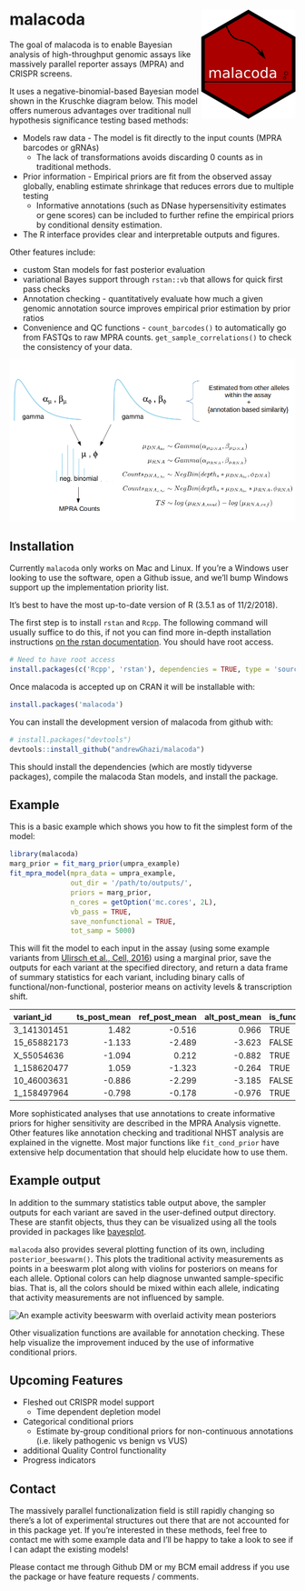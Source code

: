 
<!-- README.md is generated from README.Rmd. Please edit that file -->

# malacoda <img src="man/figures/logo.png" align="right" title="evil tail"/>

The goal of malacoda is to enable Bayesian analysis of high-throughput
genomic assays like massively parallel reporter assays (MPRA) and CRISPR
screens.

It uses a negative-binomial-based Bayesian model shown in the Kruschke
diagram below. This model offers numerous advantages over traditional
null hypothesis significance testing based methods:

  - Models raw data - The model is fit directly to the input counts
    (MPRA barcodes or gRNAs)
      - The lack of transformations avoids discarding 0 counts as in
        traditional methods.
  - Prior information - Empirical priors are fit from the observed assay
    globally, enabling estimate shrinkage that reduces errors due to
    multiple testing
      - Informative annotations (such as DNase hypersensitivity
        estimates or gene scores) can be included to further refine the
        empirical priors by conditional density estimation.  
  - The R interface provides clear and interpretable outputs and
    figures.

Other features include:

  - custom Stan models for fast posterior evaluation  
  - variational Bayes support through `rstan::vb` that allows for quick
    first pass checks  
  - Annotation checking - quantitatively evaluate how much a given
    genomic annotation source improves empirical prior estimation by
    prior ratios
  - Convenience and QC functions - `count_barcodes()` to automatically
    go from FASTQs to raw MPRA counts. `get_sample_correlations()` to
    check the consistency of your data.

![malacoda Kruschke diagram](man/figures/kruschke_latex.png)

## Installation

Currently `malacoda` only works on Mac and Linux. If you’re a Windows
user looking to use the software, open a Github issue, and we’ll bump
Windows support up the implementation priority list.

It’s best to have the most up-to-date version of R (3.5.1 as of
11/2/2018).

The first step is to install `rstan` and `Rcpp`. The following command
will usually suffice to do this, if not you can find more in-depth
installation instructions [on the rstan
documentation](https://github.com/stan-dev/rstan/wiki/Installing-RStan-on-Mac-or-Linux).
You should have root access.

``` r
# Need to have root access
install.packages(c('Rcpp', 'rstan'), dependencies = TRUE, type = 'source')
```

Once malacoda is accepted up on CRAN it will be installable with:

``` r
install.packages('malacoda')
```

You can install the development version of malacoda from github with:

``` r
# install.packages("devtools")
devtools::install_github("andrewGhazi/malacoda")
```

This should install the dependencies (which are mostly tidyverse
packages), compile the malacoda Stan models, and install the package.

## Example

This is a basic example which shows you how to fit the simplest form of
the model:

``` r
library(malacoda)
marg_prior = fit_marg_prior(umpra_example)
fit_mpra_model(mpra_data = umpra_example,
               out_dir = '/path/to/outputs/',
               priors = marg_prior,
               n_cores = getOption('mc.cores', 2L),
               vb_pass = TRUE,
               save_nonfunctional = TRUE, 
               tot_samp = 5000)
```

This will fit the model to each input in the assay (using some example
variants from [Ulirsch et al.,
Cell, 2016](https://www.ncbi.nlm.nih.gov/pubmed/27259154)) using a
marginal prior, save the outputs for each variant at the specified
directory, and return a data frame of summary statistics for each
variant, including binary calls of functional/non-functional, posterior
means on activity levels & transcription
shift.

| variant\_id  | ts\_post\_mean | ref\_post\_mean | alt\_post\_mean | is\_functional | hdi\_lower | hdi\_upper |
| :----------- | -------------: | --------------: | --------------: | :------------- | ---------: | ---------: |
| 3\_141301451 |          1.482 |         \-0.516 |           0.966 | TRUE           |      1.180 |      1.761 |
| 15\_65882173 |        \-1.133 |         \-2.489 |         \-3.623 | FALSE          |    \-2.434 |      0.119 |
| X\_55054636  |        \-1.094 |           0.212 |         \-0.882 | TRUE           |    \-1.387 |    \-0.799 |
| 1\_158620477 |          1.059 |         \-1.323 |         \-0.264 | TRUE           |      0.461 |      1.652 |
| 10\_46003631 |        \-0.886 |         \-2.299 |         \-3.185 | FALSE          |    \-2.137 |      0.300 |
| 1\_158497964 |        \-0.798 |         \-0.178 |         \-0.976 | TRUE           |    \-1.371 |    \-0.222 |

More sophisticated analyses that use annotations to create informative
priors for higher sensitivity are described in the MPRA Analysis
vignette. Other features like annotation checking and traditional NHST
analysis are explained in the vignette. Most major functions like
`fit_cond_prior` have extensive help documentation that should help
elucidate how to use them.

## Example output

In addition to the summary statistics table output above, the sampler
outputs for each variant are saved in the user-defined output directory.
These are stanfit objects, thus they can be visualized using all the
tools provided in packages like
[bayesplot](http://mc-stan.org/users/interfaces/bayesplot).

`malacoda` also provides several plotting function of its own, including
`posterior_beeswarm()`. This plots the traditional activity measurements
as points in a beeswarm plot along with violins for posteriors on means
for each allele. Optional colors can help diagnose unwanted
sample-specific bias. That is, all the colors should be mixed within
each allele, indicating that activity measurements are not influenced by
sample.

![An example activity beeswarm with overlaid activity mean
posteriors](man/figures/posterior_beeswarm_example.png)

Other visualization functions are available for annotation checking.
These help visualize the improvement induced by the use of informative
conditional priors.

## Upcoming Features

  - Fleshed out CRISPR model support
      - Time dependent depletion model
  - Categorical conditional priors
      - Estimate by-group conditional priors for non-continuous
        annotations (i.e. likely pathogenic vs benign vs VUS)
  - additional Quality Control functionality 
  - Progress indicators

## Contact

The massively parallel functionalization field is still rapidly changing
so there’s a lot of experimental structures out there that are not
accounted for in this package yet. If you’re interested in these
methods, feel free to contact me with some example data and I’ll be
happy to take a look to see if I can adapt the existing models\!

Please contact me through Github DM or my BCM email address if you use
the package or have feature requests / comments.
